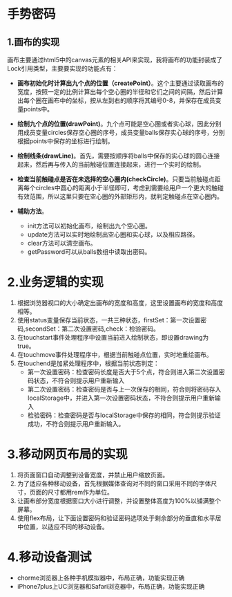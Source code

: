 # 手势密码

## 1.画布的实现
画布主要通过html5中的canvas元素的相关API来实现，我将画布的功能封装成了Lock引用类型，主要要实现的功能点有：

- **画布初始化时计算出九个点的位置（createPoint）**。这个主要通过读取画布的宽度，按照一定的比例计算出每个空心圈的半径和它们之间的间隔，然后计算出每个圈在画布中的坐标，按从左到右的顺序将其编号0-8，并保存在成员变量points中。

- **绘制九个点的位置(drawPoint)**。九个点可能是空心圈或者实心球，因此分别用成员变量circles保存空心圈的序号，成员变量balls保存实心球的序号，分别根据points中保存的坐标进行绘制。

- **绘制线条(drawLine)**。首先，需要按顺序将balls中保存的实心球的圆心连接起来，然后再与传入的当前触碰位置连接起来，进行一个实时的绘制。

- **检查当前触碰点是否在未选择的空心圈内(checkCircle)**。只要当前触碰点距离每个circles中圆心的距离小于半径即可，考虑到需要给用户一个更大的触碰有效范围，所以这里只要在空心圈的外部矩形内，就判定触碰点在空心圈内。

- **辅助方法**。
    - init方法可以初始化画布，绘制出九个空心圈。
    - update方法可以实时地绘制出空心圈和实心球，以及相应路径。
    - clear方法可以清空画布。
    - getPassword可以从balls数组中读取出密码。

# 2.业务逻辑的实现
1. 根据浏览器视口的大小确定出画布的宽度和高度，这里设置画布的宽度和高度相等。
2. 使用status变量保存当前状态，一共三种状态，firstSet：第一次设置密码,secondSet：第二次设置密码,check：检验密码。
3. 在touchstart事件处理程序中设置当前进入绘制状态，即设置drawing为true。
4. 在touchmove事件处理程序中，根据当前触碰点位置，实时地重绘画布。
5. 在touchend是加紧处理程序中，根据当前状态判定：
    - 第一次设置密码：检查密码长度是否大于5个点，符合则进入第二次设置密码状态，不符合则提示用户重新输入
    - 第二次设置密码：检查密码是否与上一次保存的相同，符合则将密码存入localStorage中，并进入第一次设置密码状态，不符合则提示用户重新输入
    - 检验密码：检查密码是否与localStorage中保存的相同，符合则提示验证成功，不符合则提示用户重新输入。

# 3.移动网页布局的实现
1. 将页面窗口自动调整到设备宽度，并禁止用户缩放页面。
2. 为了适应各种移动设备，首先根据媒体查询对不同的窗口采用不同的字体尺寸，页面的尺寸都用rem作为单位。
3. 让画布部分宽度根据窗口大小进行调整，并设置整体高度为100%以铺满整个屏幕。
4. 使用flex布局，让下面设置密码和验证密码选项处于剩余部分的垂直和水平居中位置，以适应不同的移动设备。

# 4.移动设备测试
- chorme浏览器上各种手机模拟器中，布局正确，功能实现正确
- iPhone7plus上UC浏览器和Safari浏览器中，布局正确，功能实现正确
